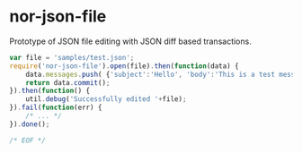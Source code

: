 nor-json-file
=============

Prototype of JSON file editing with JSON diff based transactions.

```javascript
var file = 'samples/test.json';
require('nor-json-file').open(file).then(function(data) {
	data.messages.push( {'subject':'Hello', 'body':'This is a test message.'} );
	return data.commit();
}).then(function() {
	util.debug('Successfully edited '+file);
}).fail(function(err) {
	/* ... */
}).done();

/* EOF */
